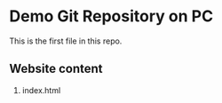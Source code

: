 # Demo Git Repository on PC

This is the first file in this repo.

## Website content

1. index.html